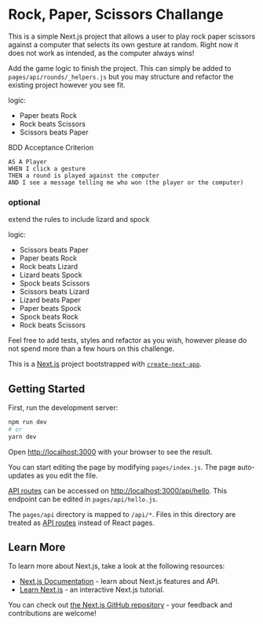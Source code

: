 # Rock, Paper, Scissors Challange

This is a simple Next.js project that allows a user to play rock paper scissors against a computer that selects its own gesture at random.
Right now it does not work as intended, as the computer always wins!

Add the game logic to finish the project. This can simply be added to `pages/api/rounds/_helpers.js` but you may structure and refactor the existing project however you see fit.

logic:
- Paper beats Rock
- Rock beats Scissors
- Scissors beats Paper


BDD Acceptance Criterion

```
AS A Player
WHEN I click a gesture
THEN a round is played against the computer
AND I see a message telling me who won (the player or the computer)
```

### optional
extend the rules to include lizard and spock

logic:
- Scissors beats Paper
- Paper beats Rock
- Rock beats Lizard
- Lizard beats Spock
- Spock beats Scissors
- Scissors beats Lizard
- Lizard beats Paper
- Paper beats Spock
- Spock beats Rock
- Rock beats Scissors

Feel free to add tests, styles and refactor as you wish, however please do not spend more than a few hours on this challenge.


This is a [Next.js](https://nextjs.org/) project bootstrapped with [`create-next-app`](https://github.com/vercel/next.js/tree/canary/packages/create-next-app).

## Getting Started

First, run the development server:

```bash
npm run dev
# or
yarn dev
```

Open [http://localhost:3000](http://localhost:3000) with your browser to see the result.

You can start editing the page by modifying `pages/index.js`. The page auto-updates as you edit the file.

[API routes](https://nextjs.org/docs/api-routes/introduction) can be accessed on [http://localhost:3000/api/hello](http://localhost:3000/api/hello). This endpoint can be edited in `pages/api/hello.js`.

The `pages/api` directory is mapped to `/api/*`. Files in this directory are treated as [API routes](https://nextjs.org/docs/api-routes/introduction) instead of React pages.

## Learn More

To learn more about Next.js, take a look at the following resources:

- [Next.js Documentation](https://nextjs.org/docs) - learn about Next.js features and API.
- [Learn Next.js](https://nextjs.org/learn) - an interactive Next.js tutorial.

You can check out [the Next.js GitHub repository](https://github.com/vercel/next.js/) - your feedback and contributions are welcome!
